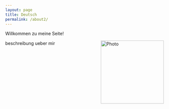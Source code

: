 ```yaml
---
layout: page
title: Deutsch
permalink: /about2/
---
```

Willkommen zu meine Seite!

<img src="{{site.baseurl}}/assets/photo2.jpg" alt="Photo" align="right" style="width: 200px;"/>

beschreibung ueber mir


